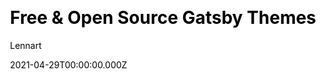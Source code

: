 ---
title: Free & Open Source Gatsby Themes
github: https://github.com/LekoArts/gatsby-themes
demo: https://themes.lekoarts.de/
license: MIT
author: Lennart
author_link: ''
author_twitter: lekoarts_de
date: 2021-04-29T00:00:00.000Z
ssg:
  - Gatsby
cms: null
css: null
category:
  - Portfolio
description: null
draft: true
publish_date: '2019-07-04T19:09:25Z'
update_date: '2022-10-13T08:28:25Z'
github_star: 1744
github_fork: 553
---